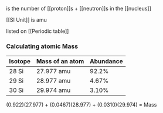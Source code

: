 is the number of [[proton]]s +  [[neutron]]s in the [[nucleus]]

[[SI Unit]] is amu

listed on [[Periodic table]]
### Calculating atomic Mass

| Isotope | Mass of an atom | Abundance |
| ------- | --------------- | --------- |
| 28 Si   | 27.977 amu      | 92.2%     |
| 29 Si   | 28.977 amu      | 4.67%     |
| 30 Si   | 29.974 amu      | 3.10%     |

(0.922)(27.977) + (0.0467)(28.977) + (0.0310)(29.974) = Mass